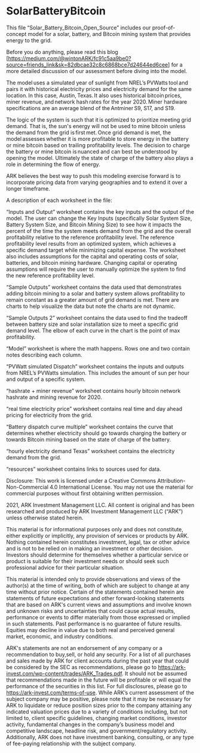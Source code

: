 # SolarBatteryBitcoin
This file “Solar_Battery_Bitcoin_Open_Source” includes our proof-of-concept model for a solar, battery, and Bitcoin mining system that provides energy to the grid. 

Before you do anything, please read this blog [https://medium.com/@wintonARK/fc91c5aa9be0?source=friends_link&sk=82dbcae32c8c6868bce7d24644ed6cee] for a more detailed discussion of our assessment before diving into the model.  
 
The model uses a simulated year of sunlight from NREL’s PVWatts tool and pairs it with historical electricity prices and electricity demand for the same location. In this case, Austin, Texas. It also uses historical bitcoin prices, miner revenue, and network hash rates for the year 2020. Miner hardware specifications are an average blend of the Antminer S9, S17, and S19.

The logic of the system is such that it is optimized to prioritize meeting grid demand. That is, the sun's energy will not be used to mine bitcoin unless the demand from the grid is first met. Once grid demand is met, the model assesses whether it is more profitable to store energy in the battery or mine bitcoin based on trailing profitability levels. The decision to charge the battery or mine bitcoin is nuanced and can best be understood by opening the model. Ultimately the state of charge of the battery also plays a role in determining the flow of energy.  
 
ARK believes the best way to push this modeling exercise forward is to incorporate pricing data from varying geographies and to extend it over a longer timeframe.  
 
A description of each worksheet in the file: 
 
“Inputs and Output” worksheet contains the key inputs and the output of the model. The user can change the Key Inputs (specifically Solar System Size, Battery System Size, and Bitcoin Mining Size) to see how it impacts the percent of the time the system meets demand from the grid and the overall profitability relative to the reference profitability level. The reference profitability level results from an optimized system, which achieves a specific demand target while minimizing capital expense. The worksheet also includes assumptions for the capital and operating costs of solar, batteries, and bitcoin mining hardware. Changing capital or operating assumptions will require the user to manually optimize the system to find the new reference profitability level. 
 
“Sample Outputs” worksheet contains the data used that demonstrates adding bitcoin mining to a solar and battery system allows profitability to remain constant as a greater amount of grid demand is met. There are charts to help visualize the data but note the charts are not dynamic. 
 
“Sample Outputs 2” worksheet contains the data used to find the tradeoff between battery size and solar installation size to meet a specific grid demand level. The elbow of each curve in the chart is the point of max profitability. 
 
“Model” worksheet is where the math happens. Rows one and two contain notes describing each column. 
 
“PVWatt simulated Dispatch” worksheet contains the inputs and outputs from NREL’s PVWatts simulation. This includes the amount of sun per hour and output of a specific system.  
 
“hashrate + miner revenue” worksheet contains hourly bitcoin network hashrate and mining revenue for 2020. 
 
“real time electricity price” worksheet contains real time and day ahead pricing for electricity from the grid. 
 
“Battery dispatch curve multiple” worksheet contains the curve that determines whether electricity should go towards charging the battery or towards Bitcoin mining based on the state of charge of the battery. 
 
“hourly electricity demand Texas” worksheet contains the electricity demand from the grid. 
 
“resources” worksheet contains links to sources used for data. 
 
Disclosure: This work is licensed under a Creative Commons Attribution-Non-Commercial 4.0 International License. You may not use the material for commercial purposes without first obtaining written permission. 
 
2021, ARK Investment Management LLC. All content is original and has been researched and produced by ARK Investment Management LLC (“ARK”) unless otherwise stated herein. 
 
This material is for informational purposes only and does not constitute, either explicitly or implicitly, any provision of services or products by ARK. Nothing contained herein constitutes investment, legal, tax or other advice and is not to be relied on in making an investment or other decision. Investors should determine for themselves whether a particular service or product is suitable for their investment needs or should seek such professional advice for their particular situation. 
 
This material is intended only to provide observations and views of the author(s) at the time of writing, both of which are subject to change at any time without prior notice. Certain of the statements contained herein are statements of future expectations and other forward-looking statements that are based on ARK's current views and assumptions and involve known and unknown risks and uncertainties that could cause actual results, performance or events to differ materially from those expressed or implied in such statements. Past performance is no guarantee of future results. Equities may decline in value due to both real and perceived general market, economic, and industry conditions. 
 
ARK's statements are not an endorsement of any company or a recommendation to buy,sell, or hold any security. For a list of all purchases and sales made by ARK for client accounts during the past year that could be considered by the SEC as recommendations, please go to https://ark-invest.com/wp-content/trades/ARK_Trades.pdf. It should not be assumed that recommendations made in the future will be profitable or will equal the performance of the securities in this list. For full disclosures, please go to https://ark-invest.com/terms-of-use. 
While ARK’s current assessment of the subject company may be positive, please note that it may be necessary for ARK to liquidate or reduce position sizes prior to the company attaining any indicated valuation prices due to a variety of conditions including, but not limited to, client specific guidelines, changing market conditions, investor activity, fundamental changes in the company’s business model and competitive landscape, headline risk, and government/regulatory activity. Additionally, ARK does not have investment banking, consulting, or any type of fee-paying relationship with the subject company. 
 
  

